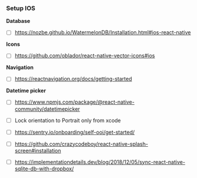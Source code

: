 ### Setup IOS

**Database**

- [ ] https://nozbe.github.io/WatermelonDB/Installation.html#ios-react-native

**Icons**

- [ ] https://github.com/oblador/react-native-vector-icons#ios

**Navigation**

- [ ] https://reactnavigation.org/docs/getting-started

**Datetime picker**

- [ ] https://www.npmjs.com/package/@react-native-community/datetimepicker

- [ ] Lock orientation to Portrait only from xcode

- [ ] https://sentry.io/onboarding/self-ooi/get-started/

- [ ] https://github.com/crazycodeboy/react-native-splash-screen#installation

- [ ] https://implementationdetails.dev/blog/2018/12/05/sync-react-native-sqlite-db-with-dropbox/